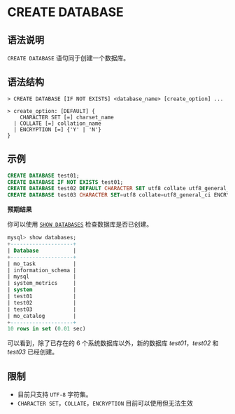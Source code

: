 # **CREATE DATABASE**

## **语法说明**

`CREATE DATABASE` 语句同于创建一个数据库。

## **语法结构**

```
> CREATE DATABASE [IF NOT EXISTS] <database_name> [create_option] ...

> create_option: [DEFAULT] {
	CHARACTER SET [=] charset_name
  | COLLATE [=] collation_name
  | ENCRYPTION [=] {'Y' | 'N'}
}
```

## **示例**

```sql
CREATE DATABASE test01;
CREATE DATABASE IF NOT EXISTS test01;
CREATE DATABASE test02 DEFAULT CHARACTER SET utf8 collate utf8_general_ci ENCRYPTION 'Y';
CREATE DATABASE test03 CHARACTER SET=utf8 collate=utf8_general_ci ENCRYPTION='N';
```

**预期结果**

你可以使用 [`SHOW DATABASES`](../Database-Administration-Statements/SHOW-Statements/show-databases.md) 检查数据库是否已创建。

```sql
mysql> show databases;
+--------------------+
| Database           |
+--------------------+
| mo_task            |
| information_schema |
| mysql              |
| system_metrics     |
| system             |
| test01             |
| test02             |
| test03             |
| mo_catalog         |
+--------------------+
10 rows in set (0.01 sec)
```

可以看到，除了已存在的 6 个系统数据库以外，新的数据库 *test01*，*test02* 和 *test03* 已经创建。

## **限制**

- 目前只支持 `UTF-8` 字符集。
- `CHARACTER SET`，`COLLATE`，`ENCRYPTION` 目前可以使用但无法生效
